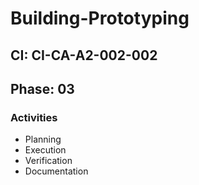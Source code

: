 # Building-Prototyping

## CI: CI-CA-A2-002-002
## Phase: 03

### Activities
- Planning
- Execution
- Verification
- Documentation
